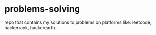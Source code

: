 # problems-solving
repo that contains my solutions to problems on platforms like: leetcode, hackerrank, hackerearth...
